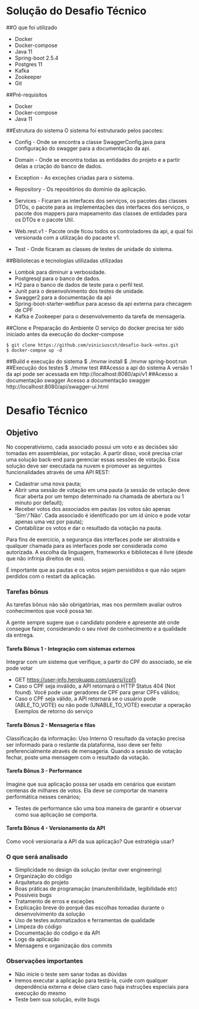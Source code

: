 # Solução do Desafio Técnico
##O que foi utilizado

- Docker
- Docker-compose
- Java 11
- Spring-boot 2.5.4
- Postgres 11
- Kafka
- Zookeeper
- Git

##Pré-requisitos
- Docker
- Docker-compose
- Java 11

##Estrutura do sistema
O sistema foi estruturado pelos pacotes:
- Config - Onde se encontra a classe SwaggerConfig.java para configuração do swagger para a documentação da api.

- Domain - Onde se encontra todas as entidades do projeto e a partir delas a criação do banco de dados.

- Exception - As exceções criadas para o sistema.

- Repository - Os repositórios do domínio da aplicação.

- Services - Ficaram as interfaces dos serviços, os pacotes das classes DTOs, o pacote para as implementações das interfaces dos serviços, o pacote  dos mappers para mapeamento das classes de entidades para os DTOs e o pacote Util.

- Web.rest.v1 - Pacote onde ficou todos os controladores da api, a qual foi versionada com a utilização do pacaote v1.

- Test - Onde ficaram as classes de testes de unidade do sistema.

##Bibliotecas e tecnologias utilizadas utilizadas
- Lombok para diminuir a verbosidade.
- Postgresql para o banco de dados.
- H2 para o banco de dados de teste para o perfil test.
- Junit para o desenvolvimento dos testes de unidade.
- Swagger2 para a documentação da api
- Spring-boot-starter-webflux para acesso da api externa para checagem de CPF
- Kafka e Zookeeper para o desenvolvemento da tarefa de mensageria.

##Clone e Preparação do Ambiente
O serviço do docker precisa ter sido iniciado antes da execução do docker-compose

    $ git clone https://github.com/viniciuscst/desafio-back-votos.git
    $ docker-compse up -d

##Build e execução do sistema
    $ ./mvnw install
    $ ./mvnw spring-boot:run
##Execução dos testes
    $ ./mvnw test
##Acesso a api do sistema
A versão 1 da api pode ser acessada em http://localhost:8080/api/v1
##Acesso a documentação swagger
Acesso a documentação swagger http://localhost:8080/api/swagger-ui.html
# Desafio Técnico
## Objetivo
No cooperativismo, cada associado possui um voto e as decisões são tomadas em assembleias, por votação. A partir disso, você precisa criar uma solução back-end para gerenciar essas sessões de votação. Essa solução deve ser executada na nuvem e promover as seguintes funcionalidades através de uma API REST:
- Cadastrar uma nova pauta;
- Abrir uma sessão de votação em uma pauta (a sessão de votação deve ficar aberta por um tempo determinado na chamada de abertura ou 1 minuto por default);
- Receber votos dos associados em pautas (os votos são apenas 'Sim'/'Não'. Cada associado é identificado por um id único e pode votar apenas uma vez por pauta);
- Contabilizar os votos e dar o resultado da votação na pauta.

Para fins de exercício, a segurança das interfaces pode ser abstraída e qualquer chamada para as interfaces pode ser considerada como autorizada. A escolha da linguagem, frameworks e bibliotecas é livre (desde que não infrinja direitos de uso).

É importante que as pautas e os votos sejam persistidos e que não sejam perdidos com o restart da aplicação.

### Tarefas bônus
As tarefas bônus não são obrigatórias, mas nos permitem avaliar outros conhecimentos que você possa ter.

A gente sempre sugere que o candidato pondere e apresente até onde consegue fazer, considerando o seu
nível de conhecimento e a qualidade da entrega.
#### Tarefa Bônus 1 - Integração com sistemas externos
Integrar com um sistema que verifique, a partir do CPF do associado, se ele pode votar
- GET https://user-info.herokuapp.com/users/{cpf}
- Caso o CPF seja inválido, a API retornará o HTTP Status 404 (Not found). Você pode usar geradores de CPF para gerar CPFs válidos;
- Caso o CPF seja válido, a API retornará se o usuário pode (ABLE_TO_VOTE) ou não pode (UNABLE_TO_VOTE) executar a operação
Exemplos de retorno do serviço

#### Tarefa Bônus 2 - Mensageria e filas
Classificação da informação: Uso Interno
O resultado da votação precisa ser informado para o restante da plataforma, isso deve ser feito preferencialmente através de mensageria. Quando a sessão de votação fechar, poste uma mensagem com o resultado da votação.

#### Tarefa Bônus 3 - Performance
Imagine que sua aplicação possa ser usada em cenários que existam centenas de milhares de votos. Ela deve se comportar de maneira performática nesses cenários;
- Testes de performance são uma boa maneira de garantir e observar como sua aplicação se comporta.

#### Tarefa Bônus 4 - Versionamento da API
Como você versionaria a API da sua aplicação? Que estratégia usar?

### O que será analisado
- Simplicidade no design da solução (evitar over engineering)
- Organização do código
- Arquitetura do projeto
- Boas práticas de programação (manutenibilidade, legibilidade etc)
- Possíveis bugs
- Tratamento de erros e exceções
- Explicação breve do porquê das escolhas tomadas durante o desenvolvimento da solução
- Uso de testes automatizados e ferramentas de qualidade
- Limpeza do código
- Documentação do código e da API
- Logs da aplicação
- Mensagens e organização dos commits

### Observações importantes
- Não inicie o teste sem sanar todas as dúvidas
- Iremos executar a aplicação para testá-la, cuide com qualquer dependência externa e deixe claro caso haja instruções especiais para execução do mesmo
- Teste bem sua solução, evite bugs
